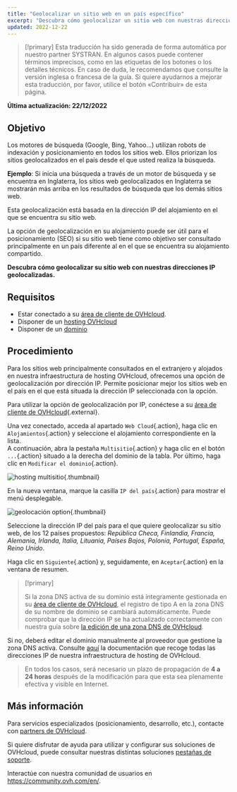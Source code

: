 ```yaml
---
title: "Geolocalizar un sitio web en un país específico"
excerpt: "Descubra cómo geolocalizar un sitio web con nuestras direcciones IP geolocalizadas"
updated: 2022-12-22
---
```


> [!primary]
> Esta traducción ha sido generada de forma automática por nuestro partner SYSTRAN. En algunos casos puede contener términos imprecisos, como en las etiquetas de los botones o los detalles técnicos. En caso de duda, le recomendamos que consulte la versión inglesa o francesa de la guía. Si quiere ayudarnos a mejorar esta traducción, por favor, utilice el botón «Contribuir» de esta página.
>

**Última actualización: 22/12/2022**
  
## Objetivo

Los motores de búsqueda (Google, Bing, Yahoo...) utilizan robots de indexación y posicionamiento en todos los sitios web. Ellos priorizan los sitios geolocalizados en el país desde el que usted realiza la búsqueda.

**Ejemplo**: Si inicia una búsqueda a través de un motor de búsqueda y se encuentra en Inglaterra, los sitios web geolocalizados en Inglaterra se mostrarán más arriba en los resultados de búsqueda que los demás sitios web.

Esta geolocalización está basada en la dirección IP del alojamiento en el que se encuentra su sitio web.

La opción de geolocalización en su alojamiento puede ser útil para el posicionamiento (SEO) si su sitio web tiene como objetivo ser consultado principalmente en un país diferente al en el que se encuentra su alojamiento compartido.

**Descubra cómo geolocalizar su sitio web con nuestras direcciones IP geolocalizadas.**

## Requisitos

- Estar conectado a su [área de cliente de OVHcloud](https://www.ovh.com/auth/?action=gotomanager&from=https://www.ovh.es/&ovhSubsidiary=es).
- Disponer de un [hosting OVHcloud](https://www.ovhcloud.com/es-es/web-hosting/)
- Disponer de un [dominio](https://www.ovhcloud.com/es-es/domains/)
  
## Procedimiento

Para los sitios web principalmente consultados en el extranjero y alojados en nuestra infraestructura de hosting OVHcloud, ofrecemos una opción de geolocalización por dirección IP. Permite posicionar mejor los sitios web en el país en el que está situada la dirección IP seleccionada con la opción.

Para utilizar la opción de geolocalización por IP, conéctese a su [área de cliente de OVHcloud](https://www.ovh.com/auth/?action=gotomanager&from=https://www.ovh.es/&ovhSubsidiary=es){.external}.

Una vez conectado, acceda al apartado `Web Cloud`{.action}, haga clic en `Alojamientos`{.action} y seleccione el alojamiento correspondiente en la lista.<br>
A continuación, abra la pestaña `Multisitio`{.action} y haga clic en el botón `...`{.action} situado a la derecha del dominio de la tabla. Por último, haga clic en `Modificar el dominio`{.action}.

![hosting multisitio](images/hosting_multisites.png){.thumbnail}

En la nueva ventana, marque la casilla `IP del país`{.action} para mostrar el menú desplegable.

![geolocación option](images/geolocation_option.png){.thumbnail}

Seleccione la dirección IP del país para el que quiere geolocalizar su sitio web, de los 12 países propuestos: *República Checa, Finlandia, Francia, Alemania, Irlanda, Italia, Lituania, Países Bajos, Polonia, Portugal, España, Reino Unido*.

Haga clic en `Siguiente`{.action} y, seguidamente, en `Aceptar`{.action} en la ventana de resumen.

>[!primary]
>
> Si la zona DNS activa de su dominio está íntegramente gestionada en su [área de cliente de OVHcloud](https://www.ovh.com/auth/?action=gotomanager&from=https://www.ovh.es/&ovhSubsidiary=es), el registro de tipo A en la zona DNS de su nombre de dominio se cambiará automáticamente. Puede comprobar que la dirección IP se ha actualizado correctamente con nuestra guía sobre [la edición de una zona DNS de OVHcloud](/pages/web/domains/dns_zone_edit).
>
Si no, deberá editar el dominio manualmente al proveedor que gestione la zona DNS activa. Consulte [aquí](/pages/web/hosting/clusters_and_shared_hosting_IP) la documentación que recoge todas las direcciones IP de nuestra infraestructura de hosting de OVHcloud.
>
> En todos los casos, será necesario un plazo de propagación de **4 a 24 horas** después de la modificación para que esta sea plenamente efectiva y visible en Internet.
>

## Más información

Para servicios especializados (posicionamiento, desarrollo, etc.), contacte con [partners de OVHcloud](https://partner.ovhcloud.com/es-es/directory/).

Si quiere disfrutar de ayuda para utilizar y configurar sus soluciones de OVHcloud, puede consultar nuestras distintas soluciones [pestañas de soporte](https://www.ovhcloud.com/es-es/support-levels/).

Interactúe con nuestra comunidad de usuarios en <https://community.ovh.com/en/>.